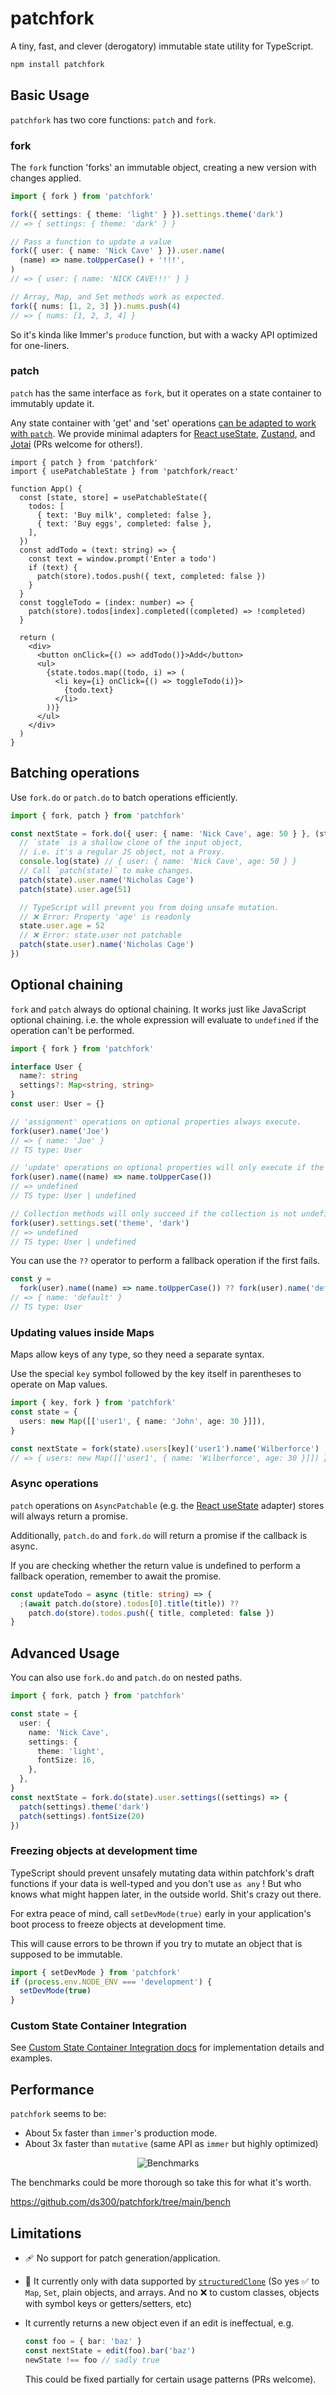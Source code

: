 # patchfork

A tiny, fast, and clever (derogatory) immutable state utility for TypeScript.

```sh
npm install patchfork
```

## Basic Usage

`patchfork` has two core functions: `patch` and `fork`.

### fork

The `fork` function 'forks' an immutable object, creating a new version with changes applied.

```ts
import { fork } from 'patchfork'

fork({ settings: { theme: 'light' } }).settings.theme('dark')
// => { settings: { theme: 'dark' } }

// Pass a function to update a value
fork({ user: { name: 'Nick Cave' } }).user.name(
  (name) => name.toUpperCase() + '!!!',
)
// => { user: { name: 'NICK CAVE!!!' } }

// Array, Map, and Set methods work as expected.
fork({ nums: [1, 2, 3] }).nums.push(4)
// => { nums: [1, 2, 3, 4] }
```

So it's kinda like Immer's `produce` function, but with a wacky API optimized for one-liners.

### patch

`patch` has the same interface as `fork`, but it operates on a state container to immutably update it.

Any state container with 'get' and 'set' operations [can be adapted to work with `patch`](./docs/custom-state-containers.md). We provide minimal adapters for [React useState](./docs/react.md), [Zustand](./docs/zustand.md), and [Jotai](./docs/jotai.md) (PRs welcome for others!).

```tsx
import { patch } from 'patchfork'
import { usePatchableState } from 'patchfork/react'

function App() {
  const [state, store] = usePatchableState({
    todos: [
      { text: 'Buy milk', completed: false },
      { text: 'Buy eggs', completed: false },
    ],
  })
  const addTodo = (text: string) => {
    const text = window.prompt('Enter a todo')
    if (text) {
      patch(store).todos.push({ text, completed: false })
    }
  }
  const toggleTodo = (index: number) => {
    patch(store).todos[index].completed((completed) => !completed)
  }

  return (
    <div>
      <button onClick={() => addTodo()}>Add</button>
      <ul>
        {state.todos.map((todo, i) => (
          <li key={i} onClick={() => toggleTodo(i)}>
            {todo.text}
          </li>
        ))}
      </ul>
    </div>
  )
}
```

## Batching operations

Use `fork.do` or `patch.do` to batch operations efficiently.

```ts
import { fork, patch } from 'patchfork'

const nextState = fork.do({ user: { name: 'Nick Cave', age: 50 } }, (state) => {
  // `state` is a shallow clone of the input object,
  // i.e. it's a regular JS object, not a Proxy.
  console.log(state) // { user: { name: 'Nick Cave', age: 50 } }
  // Call `patch(state)` to make changes.
  patch(state).user.name('Nicholas Cage')
  patch(state).user.age(51)

  // TypeScript will prevent you from doing unsafe mutation.
  // ❌ Error: Property 'age' is readonly
  state.user.age = 52
  // ❌ Error: state.user not patchable
  patch(state.user).name('Nicholas Cage')
})
```

## Optional chaining

`fork` and `patch` always do optional chaining. It works just like JavaScript optional chaining. i.e. the whole expression will evaluate to `undefined` if the operation can't be performed.

```ts
import { fork } from 'patchfork'

interface User {
  name?: string
  settings?: Map<string, string>
}
const user: User = {}

// 'assignment' operations on optional properties always execute.
fork(user).name('Joe')
// => { name: 'Joe' }
// TS type: User

// 'update' operations on optional properties will only execute if the property is not undefined.
fork(user).name((name) => name.toUpperCase())
// => undefined
// TS type: User | undefined

// Collection methods will only succeed if the collection is not undefined or null.
fork(user).settings.set('theme', 'dark')
// => undefined
// TS type: User | undefined
```

You can use the `??` operator to perform a fallback operation if the first fails.

```ts
const y =
  fork(user).name((name) => name.toUpperCase()) ?? fork(user).name('default')
// => { name: 'default' }
// TS type: User
```

### Updating values inside Maps

Maps allow keys of any type, so they need a separate syntax.

Use the special `key` symbol followed by the key itself in parentheses to operate on Map values.

```ts
import { key, fork } from 'patchfork'
const state = {
  users: new Map([['user1', { name: 'John', age: 30 }]]),
}

const nextState = fork(state).users[key]('user1').name('Wilberforce')
// => { users: new Map([['user1', { name: 'Wilberforce', age: 30 }]]) }
```

### Async operations

`patch` operations on `AsyncPatchable` (e.g. the [React useState](./docs/react.md) adapter) stores will always return a promise.

Additionally, `patch.do` and `fork.do` will return a promise if the callback is async.

If you are checking whether the return value is undefined to perform a fallback operation, remember to await the promise.

```ts
const updateTodo = async (title: string) => {
  ;(await patch.do(store).todos[0].title(title)) ??
    patch.do(store).todos.push({ title, completed: false })
}
```

## Advanced Usage

You can also use `fork.do` and `patch.do` on nested paths.

```ts
import { fork, patch } from 'patchfork'

const state = {
  user: {
    name: 'Nick Cave',
    settings: {
      theme: 'light',
      fontSize: 16,
    },
  },
}
const nextState = fork.do(state).user.settings((settings) => {
  patch(settings).theme('dark')
  patch(settings).fontSize(20)
})
```

### Freezing objects at development time

TypeScript should prevent unsafely mutating data within patchfork's draft functions if your data is well-typed and you don't use `as any` ! But who knows what might happen later, in the outside world. Shit's crazy out there.

For extra peace of mind, call `setDevMode(true)` early in your application's boot process to freeze objects at development time.

This will cause errors to be thrown if you try to mutate an object that is supposed to be immutable.

```ts
import { setDevMode } from 'patchfork'
if (process.env.NODE_ENV === 'development') {
  setDevMode(true)
}
```

### Custom State Container Integration

See [Custom State Container Integration docs](./docs/custom-state-containers.md) for implementation details and examples.

## Performance

`patchfork` seems to be:

- About 5x faster than `immer`'s production mode.
- About 3x faster than `mutative` (same API as `immer` but highly optimized)

<p align="center">
<picture>
  <source media="(prefers-color-scheme: dark)" srcset="https://github.com/ds300/patchfork/raw/main/bench/bench.dark.svg#gh-dark-mode-only">
  <source media="(prefers-color-scheme: light)" srcset="https://github.com/ds300/patchfork/raw/main/bench/bench.light.svg#gh-light-mode-only">
  <img alt="Benchmarks" src="https://github.com/ds300/patchfork/raw/main/bench/bench.light.svg#gh-light-mode-only">
</picture>
</p>

The benchmarks could be more thorough so take this for what it's worth.

https://github.com/ds300/patchfork/tree/main/bench

## Limitations

- 🩹 No support for patch generation/application.
- 👭 It currently only with data supported by [`structuredClone`](https://developer.mozilla.org/en-US/docs/Web/API/Web_Workers_API/Structured_clone_algorithm) (So yes ✅ to `Map`, `Set`, plain objects, and arrays. And no ❌ to custom classes, objects with symbol keys or getters/setters, etc)
- It currently returns a new object even if an edit is ineffectual, e.g.

  ```ts
  const foo = { bar: 'baz' }
  const nextState = edit(foo).bar('baz')
  newState !== foo // sadly true
  ```

  This could be fixed partially for certain usage patterns (PRs welcome).
